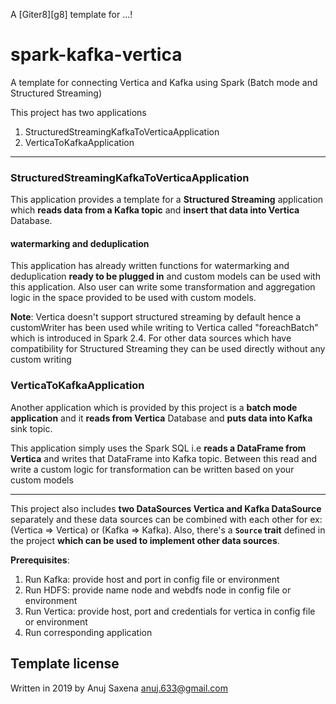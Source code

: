 A [Giter8][g8] template for ...!

# spark-kafka-vertica
A template for connecting Vertica and Kafka using Spark (Batch mode and Structured Streaming)

This project has two applications

1. StructuredStreamingKafkaToVerticaApplication
2. VerticaToKafkaApplication
***
### StructuredStreamingKafkaToVerticaApplication
This application provides a template for a **Structured Streaming**
application which **reads data from a Kafka topic** and **insert that
data into Vertica** Database.
#### watermarking and deduplication
This application has already written functions for watermarking and
deduplication **ready to be plugged in** and custom models can be used
with this application. Also user can write some transformation and
aggregation logic in the space provided to be used with custom models.

**Note**: Vertica doesn't support structured streaming by default hence a
customWriter has been used while writing to Vertica called
"foreachBatch" which is introduced in Spark 2.4. For other data sources
which have compatibility for Structured Streaming they can be used
directly without any custom writing

### VerticaToKafkaApplication
Another application which is provided by this project is a **batch mode
application** and it **reads from Vertica** Database and **puts data
into Kafka** sink topic.

This application simply uses the Spark SQL i.e **reads a DataFrame from
Vertica** and writes that DataFrame into Kafka topic. Between this read
and write a custom logic for transformation can be written based on your
custom models
***

This project also includes **two DataSources Vertica and Kafka
DataSource** separately and these data sources can be combined with each
other for ex: (Vertica => Vertica) or (Kafka => Kafka). Also, there's a
**`Source` trait** defined in the project **which can be used to implement
other data sources**.

**Prerequisites**:

1. Run Kafka: provide host and port in config file or environment
2. Run HDFS: provide name node and webdfs node in config file or environment
3. Run Vertica: provide host, port and credentials for vertica in config file or environment
4. Run corresponding application

Template license
----------------
Written in 2019 by Anuj Saxena anuj.633@gmail.com

